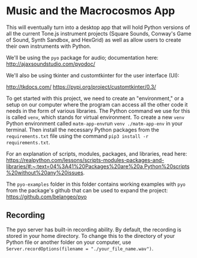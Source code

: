 # Music and the Macrocosmos App

This will eventually turn into a desktop app that will hold Python versions of all the current Tone.js instrument projects (Square Sounds, Conway's Game of Sound, Synth Sandbox, and HexGrid) as well as allow users to create their own instruments with Python.

We'll be using the `pyo` package for audio; documentation here: http://ajaxsoundstudio.com/pyodoc/

We'll also be using tkinter and customtkinter for the user interface (UI): 

http://tkdocs.com/
https://pypi.org/project/customtkinter/0.3/

To get started with this project, we need to create an "environment," or a setup on our computer where the program can access all the other code it needs in the form of various libraries. The Python command we use for this is called `venv`, which stands for virtual environment. To create a new `venv` Python environment called `matm-app-env`run `venv ./matm-app-env` in your terminal. Then install the necessary Python packages from the `requirements.txt` file using the command `pip3 install -r requirements.txt`.

For an explanation of scripts, modules, packages, and libraries, read here: https://realpython.com/lessons/scripts-modules-packages-and-libraries/#:~:text=04%3A41%20Packages%20are%20a,Python%20scripts%20without%20any%20issues.

The `pyo-examples` folder in this folder contains working examples with `pyo` from the package's github that can be used to expand the project: https://github.com/belangeo/pyo

## Recording

The pyo server has built-in recording ability. By default, the recording is stored in your home directory. To change this to the directory of your Python file or another folder on your computer, use `Server.recordOptions(filename = "./your_file_name.wav")`.